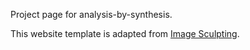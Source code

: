 Project page for analysis-by-synthesis.

This website template is adapted from [Image Sculpting](https://image-sculpting.github.io).
